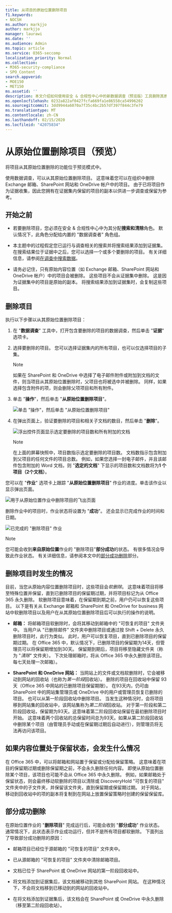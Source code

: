 ```yaml
---
title: 从项目的原始位置删除项目
f1.keywords:
- NOCSH
ms.author: markjjo
author: markjjo
manager: laurawi
ms.date: ''
ms.audience: Admin
ms.topic: article
ms.service: O365-seccomp
localization_priority: Normal
ms.collection:
- M365-security-compliance
- SPO_Content
search.appverid:
- MOE150
- MET150
ms.assetid: ''
description: 本文介绍如何使用安全 & 合规性中心中的新数据调查（预览版）工具删除其原始位置中的项目。
ms.openlocfilehash: 0232a822af0427fcfa669fa1e86558ca54996202
ms.sourcegitcommit: 3dd9944a6070a7f35c4bc2b57df397f844c3fe79
ms.translationtype: MT
ms.contentlocale: zh-CN
ms.lasthandoff: 02/15/2020
ms.locfileid: "42075834"
---
```

# <a name="delete-items-from-their-original-location-preview"></a>从原始位置删除项目（预览）

将项目从其原始位置删除的功能位于预览模式中。

使用数据调查，可以从其原始位置删除项目。 这意味着您可以在组织中删除 Exchange 邮箱、SharePoint 网站和 OneDrive 帐户中的项目。 由于已将项目作为证据收集，因此您拥有在证据集内保留的项目的副本以供进一步调查或保留为参考。

## <a name="before-you-begin"></a>开始之前

- 若要删除项目，您必须在安全 & 合规性中心中为其分配**搜索和清除**角色。 默认情况下，此角色分配给内置的 "数据调查者" 角色组。

- 本主题中的过程假定您已运行与调查相关的搜索并将搜索结果添加到证据集。 在搜索结果位于证据中之后，您可以选择一个或多个要删除的项目。 有关详细信息，请参阅[在调查中搜索数据](search-for-data.md)。

- 请务必记住，只有原始内容位置（如 Exchange 邮箱、SharePoint 网站和 OneDrive 帐户）中的项目会被删除。 这些项目不会从证据集中删除。 这是因为证据集中的项目是原始的副本。 将搜索结果添加到证据集时，会复制这些项目。

## <a name="delete-items"></a>删除项目

执行以下步骤以从其原始位置删除项目：

1. 在 "**数据调查**" 工具中，打开包含要删除的项目的数据调查，然后单击 "**证据**" 选项卡。

2. 选择要删除的项目。 您可以选择证据集内的所有项目，也可以仅选择项目的子集。

   > [!NOTE]
   > 如果在 SharePoint 和 OneDrive 中选择了电子邮件附件或附加到文档的文件，则当项目从其原始位置删除时，父项目也将被选中并被删除。 同样，如果选择包含附件的项，则会删除父项项目和所有附件。
 
2. 单击 "**操作**"，然后单击 "**从原始位置删除项目**"。

   ![单击 "操作"，然后单击 "从原始位置删除项目"](../media/DataInvestigationsDeleteItems1.png)

3. 在弹出页面上，验证要删除的项目和相关子文档的数目，然后单击 "**删除**"。

   ![浮出控件页面显示选定要删除的项目数和所有附加的文档](../media/DataInvestigationsDeleteItems2.png)

   > [!NOTE]
   > 在上面的屏幕快照中，项目数指示选定要删除的项目数。 文档数指示包含附加到父项目的任何文件的项目总数。 例如，如果您选择一封电子邮件，并且该邮件包含附加的 Word 文档，则 "**选定的文档**" 下显示的项目数和文档数将为**1 个项目（2个文档）**。

您可以在 "**作业**" 选项卡上跟踪 "**从原始位置删除项目**" 作业的进度。单击该作业以显示弹出页面。

![用于从原始位置作业中删除项目的飞出页面](../media/DataInvestigationsDeleteItems3.png)

删除作业中的项目时，作业状态将设置为 "**成功**"。 还会显示已完成作业的时间和日期。

![已完成的 "删除项目" 作业](../media/DataInvestigationsDeleteItems4.png)

> [!NOTE]
> 您可能会收到**来自原始位置**作业的 "删除项目"**部分成功**的状态。 有很多情况会导致此作业状态。 有关详细信息，请参阅本文中的[部分成功删除](#partially-successful-deletions)部分。

## <a name="what-happens-when-you-delete-items"></a>删除项目时发生的情况

目前，当您从原始内容位置删除项目时，这些项目会*软删除*。 这意味着项目将移至特殊位置并保留，直到已删除项目的保留期过期，并将项目标记为从 Office 365 永久删除。 软删除项目意味着，在保留期到期之前，用户仍可以恢复这些项目。 以下是有关从 Exchange 邮箱和 SharePoint 和 OneDrive for business 网站中软删除项目以及用户在从其原始位置删除项目后可以执行的操作的说明。

- **邮箱：** 将邮箱项目软删除时，会将其移动到邮箱中的 "可恢复的项目" 文件夹中。 当用户从 "已删除邮件" 文件夹中删除项目或通过按 Shift + Delete 永久删除项目时，此行为类似。 此时，用户可以恢复项目，直到已删除项目的保留期过期。 在 Office 365 中，默认情况下，已删除项目的保留期为14天，但管理员可以将保留期增加到30天。 保留期到期后，项目将移至隐藏文件夹（称为 "*清除*" 文件夹）。 下次处理邮箱时，将从 Office 365 中永久删除该项目。 每七天处理一次邮箱）。

- **SharePoint 和 OneDrive 网站：** 当网站上的文件或文档软删除时，它会被移动到网站的回收站（也称为*第一阶段*回收站）。 删除的项目在回收站中保留 93 天（Office 365 中网站的已删除项目保留期限）。 在93天内，仍可由 SharePoint 中的网站集管理员或 OneDrive 中的用户或管理员恢复已删除的项目。 也可以从第一阶段回收站中删除项目。 当发生这种情况时，会将项目移到网站集的回收站中，该网站集称为*第二阶段*回收站。 对于第一阶段和第二阶段回收站，保留期为93天。这意味着第二阶段回收站保留在最初删除项目时开始。 这意味着两个回收站的总保留时间总为93天。如果从第二阶段回收站中删除某个项目（由管理员手动或在保留期过期后自动进行），则管理员将无法再访问该项目。

## <a name="what-happens-if-a-content-location-is-on-hold"></a>如果内容位置处于保留状态，会发生什么情况

在 Office 365 中，可以将邮箱和网站置于保留或分配给保留策略。 这意味着在项目的保留期过期或删除保留期之前，不会永久删除任何内容。 即使从原始位置删除某个项目，该项目也可能不会从 Office 365 中永久删除。 例如，如果邮箱处于保留状态，则会最终移动软删除的项目以清除或 DiscoveryHold "可恢复的项目" 文件夹中的子文件夹，并保留该文件夹，直到保留期或保留期过期。 对于网站，移动到回收站中的项的副本将复制到在网站上放置保留策略时创建的保留保留库。

## <a name="partially-successful-deletions"></a>部分成功删除

在原始位置作业的 "**删除项目**" 完成运行后，可能会收到 "**部分成功**" 作业状态。 通常情况下，此状态表示作业成功运行，但并不是所有项目都软删除。 下面列出了导致部分成功删除的原因：

- 邮箱项目已经位于源邮箱的 "可恢复的项目" 文件夹中。

- 已从源邮箱的 "可恢复的项目" 文件夹中清除邮箱项目。

- 文档已位于 SharePoint 或 OneDrive 网站的第一阶段回收站中。

- 将文档添加到证据集后，该文档被移动到其他 SharePoint 网站。 在这种情况下，不会将文档移到已移动到的网站的回收站中。

- 在将文档添加到证据集后，该文档会在 SharePoint 或 OneDrive 中永久删除（移至第二阶段回收站）。
